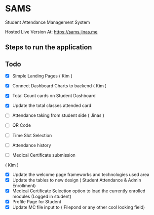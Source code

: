 # SAMS

Student Attendance Management System


Hosted Live Version At: https://sams.jinas.me



## Steps to run the application 




## Todo

- [x] Simple Landing Pages ( Kim )
- [x] Connect Dashboard Charts to backend ( Kim )
- [x] Total Count cards on Student Dashboard
- [x] Update the total classes attended card
- [ ] Attendance taking from student side ( Jinas )
- [ ] QR Code
- [ ] Time Slot Selection
- [ ] Attendance history
- [ ] Medical Certificate submission





( Kim )

- [x] Update the welcome page frameworks and technologies used area
- [x] Update the tables to new design ( Student Attendance & Admin Enrollment)
- [x] Medical Certificate Selection option to load the currently enrolled modules (Logged in student)
- [x] Profile Page for Student
- [x] Update MC file input to ( Filepond or any other cool looking field)
